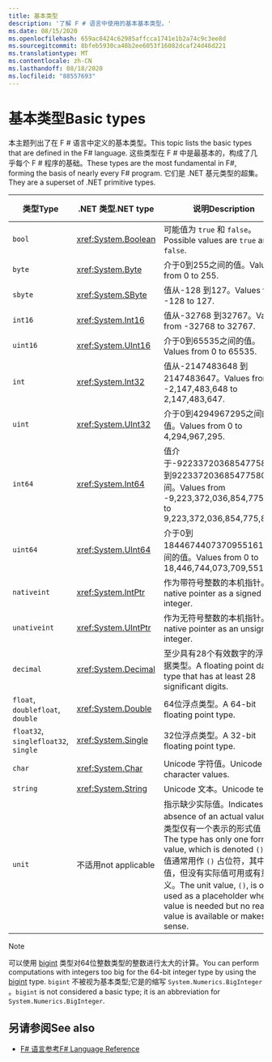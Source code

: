```yaml
---
title: 基本类型
description: '了解 F # 语言中使用的基本基本类型。'
ms.date: 08/15/2020
ms.openlocfilehash: 659ac8424c62985affcca1741e1b2a74c9c3ee8d
ms.sourcegitcommit: 8bfeb5930ca48b2ee6053f16082dcaf24d46d221
ms.translationtype: MT
ms.contentlocale: zh-CN
ms.lasthandoff: 08/18/2020
ms.locfileid: "88557693"
---
```

# <a name="basic-types"></a><span data-ttu-id="a1261-103">基本类型</span><span class="sxs-lookup"><span data-stu-id="a1261-103">Basic types</span></span>

<span data-ttu-id="a1261-104">本主题列出了在 F # 语言中定义的基本类型。</span><span class="sxs-lookup"><span data-stu-id="a1261-104">This topic lists the basic types that are defined in the F# language.</span></span> <span data-ttu-id="a1261-105">这些类型在 F # 中是最基本的，构成了几乎每个 F # 程序的基础。</span><span class="sxs-lookup"><span data-stu-id="a1261-105">These types are the most fundamental in F#, forming the basis of nearly every F# program.</span></span> <span data-ttu-id="a1261-106">它们是 .NET 基元类型的超集。</span><span class="sxs-lookup"><span data-stu-id="a1261-106">They are a superset of .NET primitive types.</span></span>

|<span data-ttu-id="a1261-107">类型</span><span class="sxs-lookup"><span data-stu-id="a1261-107">Type</span></span>|<span data-ttu-id="a1261-108">.NET 类型</span><span class="sxs-lookup"><span data-stu-id="a1261-108">.NET type</span></span>|<span data-ttu-id="a1261-109">说明</span><span class="sxs-lookup"><span data-stu-id="a1261-109">Description</span></span>|<span data-ttu-id="a1261-110">示例</span><span class="sxs-lookup"><span data-stu-id="a1261-110">Example</span></span>|
|----|---------|-----------|-------|
|`bool`|<xref:System.Boolean>|<span data-ttu-id="a1261-111">可能值为 `true` 和 `false`。</span><span class="sxs-lookup"><span data-stu-id="a1261-111">Possible values are `true` and `false`.</span></span>|`true`/`false`|
|`byte`|<xref:System.Byte>|<span data-ttu-id="a1261-112">介于0到255之间的值。</span><span class="sxs-lookup"><span data-stu-id="a1261-112">Values from 0 to 255.</span></span>|`1uy`|
|`sbyte`|<xref:System.SByte>|<span data-ttu-id="a1261-113">值从-128 到127。</span><span class="sxs-lookup"><span data-stu-id="a1261-113">Values from -128 to 127.</span></span>|`1y`|
|`int16`|<xref:System.Int16>|<span data-ttu-id="a1261-114">值从-32768 到32767。</span><span class="sxs-lookup"><span data-stu-id="a1261-114">Values from -32768 to 32767.</span></span>|`1s`|
|`uint16`|<xref:System.UInt16>|<span data-ttu-id="a1261-115">介于0到65535之间的值。</span><span class="sxs-lookup"><span data-stu-id="a1261-115">Values from 0 to 65535.</span></span>|`1us`|
|`int`|<xref:System.Int32>|<span data-ttu-id="a1261-116">值从-2147483648 到2147483647。</span><span class="sxs-lookup"><span data-stu-id="a1261-116">Values from -2,147,483,648 to 2,147,483,647.</span></span>|`1`|
|`uint`|<xref:System.UInt32>|<span data-ttu-id="a1261-117">介于0到4294967295之间的值。</span><span class="sxs-lookup"><span data-stu-id="a1261-117">Values from 0 to 4,294,967,295.</span></span>|`1u`|
|`int64`|<xref:System.Int64>|<span data-ttu-id="a1261-118">值介于-9223372036854775808 到9223372036854775807之间。</span><span class="sxs-lookup"><span data-stu-id="a1261-118">Values from -9,223,372,036,854,775,808 to 9,223,372,036,854,775,807.</span></span>|`1L`|
|`uint64`|<xref:System.UInt64>|<span data-ttu-id="a1261-119">介于0到18446744073709551615之间的值。</span><span class="sxs-lookup"><span data-stu-id="a1261-119">Values from 0 to 18,446,744,073,709,551,615.</span></span>|`1UL`|
|`nativeint`|<xref:System.IntPtr>|<span data-ttu-id="a1261-120">作为带符号整数的本机指针。</span><span class="sxs-lookup"><span data-stu-id="a1261-120">A native pointer as a signed integer.</span></span>|`nativeint 1`|
|`unativeint`|<xref:System.UIntPtr>|<span data-ttu-id="a1261-121">作为无符号整数的本机指针。</span><span class="sxs-lookup"><span data-stu-id="a1261-121">A native pointer as an unsigned integer.</span></span>|`unativeint 1`|
|`decimal`|<xref:System.Decimal>|<span data-ttu-id="a1261-122">至少具有28个有效数字的浮点数据类型。</span><span class="sxs-lookup"><span data-stu-id="a1261-122">A floating point data type that has at least 28 significant digits.</span></span>|`1.0`|
|<span data-ttu-id="a1261-123">`float`, `double`</span><span class="sxs-lookup"><span data-stu-id="a1261-123">`float`, `double`</span></span>|<xref:System.Double>|<span data-ttu-id="a1261-124">64位浮点类型。</span><span class="sxs-lookup"><span data-stu-id="a1261-124">A 64-bit floating point type.</span></span>|`1.0`|
|<span data-ttu-id="a1261-125">`float32`, `single`</span><span class="sxs-lookup"><span data-stu-id="a1261-125">`float32`, `single`</span></span>|<xref:System.Single>|<span data-ttu-id="a1261-126">32位浮点类型。</span><span class="sxs-lookup"><span data-stu-id="a1261-126">A 32-bit floating point type.</span></span>|`1.0f`|
|`char`|<xref:System.Char>|<span data-ttu-id="a1261-127">Unicode 字符值。</span><span class="sxs-lookup"><span data-stu-id="a1261-127">Unicode character values.</span></span>|`'c'`|
|`string`|<xref:System.String>|<span data-ttu-id="a1261-128">Unicode 文本。</span><span class="sxs-lookup"><span data-stu-id="a1261-128">Unicode text.</span></span>|`"str"`|
|`unit`|<span data-ttu-id="a1261-129">不适用</span><span class="sxs-lookup"><span data-stu-id="a1261-129">not applicable</span></span>|<span data-ttu-id="a1261-130">指示缺少实际值。</span><span class="sxs-lookup"><span data-stu-id="a1261-130">Indicates the absence of an actual value.</span></span> <span data-ttu-id="a1261-131">该类型仅有一个表示的形式值 `()` 。</span><span class="sxs-lookup"><span data-stu-id="a1261-131">The type has only one formal value, which is denoted `()`.</span></span> <span data-ttu-id="a1261-132">Unit 值通常用作 `()` 占位符，其中需要值，但没有实际值可用或有意义。</span><span class="sxs-lookup"><span data-stu-id="a1261-132">The unit value, `()`, is often used as a placeholder where a value is needed but no real value is available or makes sense.</span></span>|`()`|

> [!NOTE]
> <span data-ttu-id="a1261-133">可以使用 [bigint](https://fsharp.github.io/fsharp-core-docs/reference/fsharp-core-bigint.html) 类型对64位整数类型的整数进行太大的计算。</span><span class="sxs-lookup"><span data-stu-id="a1261-133">You can perform computations with integers too big for the 64-bit integer type by using the [bigint](https://fsharp.github.io/fsharp-core-docs/reference/fsharp-core-bigint.html) type.</span></span> <span data-ttu-id="a1261-134">`bigint` 不被视为基本类型;它是的缩写 `System.Numerics.BigInteger` 。</span><span class="sxs-lookup"><span data-stu-id="a1261-134">`bigint` is not considered a basic type; it is an abbreviation for `System.Numerics.BigInteger`.</span></span>

## <a name="see-also"></a><span data-ttu-id="a1261-135">另请参阅</span><span class="sxs-lookup"><span data-stu-id="a1261-135">See also</span></span>

- [<span data-ttu-id="a1261-136">F# 语言参考</span><span class="sxs-lookup"><span data-stu-id="a1261-136">F# Language Reference</span></span>](index.md)
